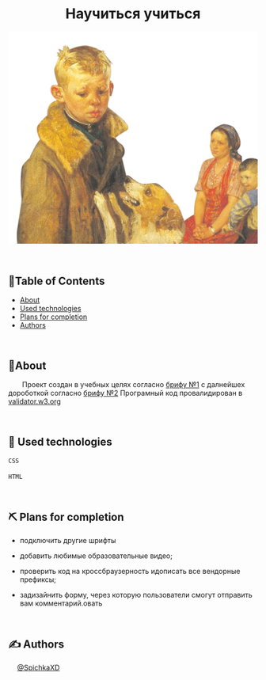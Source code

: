 <h1 align="center">Научиться учиться</h1>

<p align="center">
   <img src="images/header-image.png" alt="Project logo"></a>
</p>

&ensp;



## 📝Table of Contents

- [About](#about)
- [Used technologies](#usedtechnologies)
- [Plans for completion](#plansforcompletion)
- [Authors](#authors)

&ensp;

## 🧐About <a name = "about"></a>

&ensp;&ensp;&ensp;&ensp;Проект создан в учебных целях согласно [брифу №1](https://code.s3.yandex.net/web-developer/project-1/sprint-1-brief.pdf) с далнейшех дороботкой согласно [брифу №2](https://code.s3.yandex.net/web-developer/project-1/sprint-2-brief.pdf) Програмный код провалидирован в [validator.w3.org](https://validator.w3.org)

&ensp;

## 🔧 Used technologies <a name = "usedtechnologies"></a>

    CSS

    HTML


&ensp;

## ⛏️ Plans for completion <a name = "plansforcompletion"></a>

 - подключить другие шрифты
 - добавить любимые образовательные видео;

 - проверить код на кроссбраузерность идописать все вендорные префиксы;

  - задизайнить форму, через которую пользователи смогут отправить вам комментарий.овать

&ensp;

## ✍️ Authors <a name = "authors"></a>



&ensp; &ensp;[@SpichkaXD](https://github.com/SpichkaXD)













